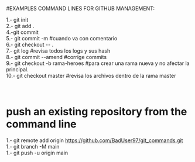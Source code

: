 #EXAMPLES COMMAND LINES FOR GITHUB MANAGEMENT:

1.- git init<br>
2.- git add . <br>
4.-git commit<br>
5.- git commit -m #cuando va con comentario<br>
6.- git checkout -- .<br>
7.- git log  #revisa todos los logs y sus hash<br>
8.- git commit --amend  #corrige commits<br>
9.- git checkout -b rama-heroes  #para crear una rama nueva y no afectar la principal.<br>
10.- git checkout master  #revisa los archivos dentro de la rama master<br>
<br><br>
# push an existing repository from the command line<br>

1.- git remote add origin https://github.com/BadUser97/git_commands.git<br>
1.- git branch -M main<br>
1.- git push -u origin main<br>